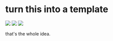 # turn this into a template

![](https://img.shields.io/badge/tag-meta-lightgrey)
![](https://img.shields.io/badge/tag-tooling-lightgrey)
![](https://img.shields.io/badge/tag-wip-lightgrey)

that's the whole idea.
